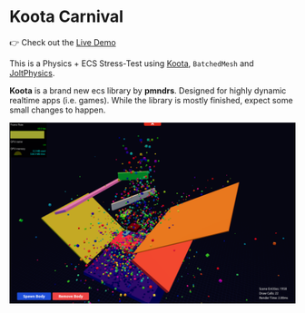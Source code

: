 # Koota Carnival

👉 Check out the [Live Demo](https://codesandbox.io/p/github/Ctrlmonster/koota-batched-mesh/master)

This is a Physics + ECS Stress-Test using [Koota](https://github.com/pmndrs/koota), `BatchedMesh` and [JoltPhysics](https://github.com/jrouwe/JoltPhysics.js).


**Koota** is a brand new ecs library by **pmndrs**. Designed for highly dynamic realtime apps (i.e. games).
While the library is mostly finished, expect some small changes to happen.


![jolt-carnival.png](jolt-carnival.png)



